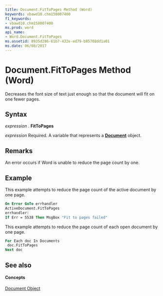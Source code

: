```yaml
---
title: Document.FitToPages Method (Word)
keywords: vbawd10.chm158007400
f1_keywords:
- vbawd10.chm158007400
ms.prod: word
api_name:
- Word.Document.FitToPages
ms.assetid: 8935d286-61b7-432e-ed79-b85708dd1a01
ms.date: 06/08/2017
---
```



# Document.FitToPages Method (Word)

Decreases the font size of text just enough so that the document will fit on one fewer pages.


## Syntax

 _expression_ . **FitToPages**

 _expression_ Required. A variable that represents a **[Document](Word.Document.md)** object.


## Remarks

An error occurs if Word is unable to reduce the page count by one.


## Example

This example attempts to reduce the page count of the active document by one page.


```vb
On Error GoTo errhandler 
ActiveDocument.FitToPages 
errhandler: 
If Err = 5538 Then MsgBox "Fit to pages failed"
```

This example attempts to reduce the page count of each open document by one page.




```vb
For Each doc In Documents 
 doc.FitToPages 
Next doc
```


## See also


#### Concepts


[Document Object](Word.Document.md)

